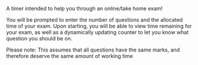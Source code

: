 A timer intended to help you through an online/take home exam!

You will be prompted to enter the number of questions and the allocated time of your exam.
Upon starting, you will be able to view time remaining for your exam, as well as a dynamically 
updating counter to let you know what question you should be on.

Please note: This assumes that all questions have the same marks, and therefore deserve the same 
amount of working time